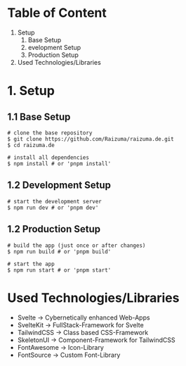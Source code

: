 # Table of Content
1. Setup
   1. Base Setup
   2. evelopment Setup
   3. Production Setup
2. Used Technologies/Libraries

# 1. Setup
## 1.1 Base Setup
```shell
# clone the base repository
$ git clone https://github.com/Raizuma/raizuma.de.git
$ cd raizuma.de

# install all dependencies
$ npm install # or 'pnpm install'
```

## 1.2 Development Setup
```shell
# start the development server
$ npm run dev # or 'pnpm dev'
```

## 1.2 Production Setup
```shell
# build the app (just once or after changes)
$ npm run build # or 'pnpm build'

# start the app
$ npm run start # or 'pnpm start'
```

# Used Technologies/Libraries
- Svelte -> Cybernetically enhanced Web-Apps
- SvelteKit -> FullStack-Framework for Svelte
- TailwindCSS -> Class based CSS-Framework
- SkeletonUI -> Component-Framework for TailwindCSS
- FontAwesome -> Icon-Library
- FontSource -> Custom Font-Library
